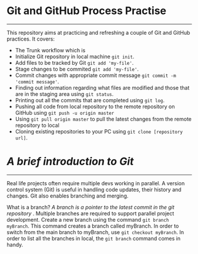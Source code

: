 # Git and GitHub Process Practise
---

This repository aims at practicing and refreshing a couple of Git and GitHub practices.
It covers:
-   The Trunk workflow which is
  -   Initialize Git repository in local machine `git init`.
  -   Add files to be tracked by Git `git add 'my-file'`.
  -   Stage changes to be commited `git add 'my-file'`.
  -   Commit changes with appropriate commit message `git commit -m 'commit message'`.
  - Finding out information regarding what files are modified and those that are in the staging area using `git status`.
  - Printing out all the commits that are completed using `git log`.
  - Pushing all code from local repository to the remote repository on GitHub using `git push -u origin master`
  -  Using `git pull origin master` to pull the latest changes from the remote repository to local
  - Cloning existing repositories to your PC using `git clone [repository url]`.
  


# _A brief introduction to Git_
---
Real life projects often require multiple devs working in parallel. A version control system (Git) is useful in handling code updates, their history and changes. Git also enables branching and merging.

What is a branch? _A branch is a pointer to the latest commit in the git repository_ . Multiple branches are required to support parallel project development. Create a new branch using the command `git branch myBranch`. This command creates a branch called myBranch. In order to switch from the main branch to myBranch, use `git checkout myBranch`. In order to list all the branches in local, the `git branch` command comes in handy. 


